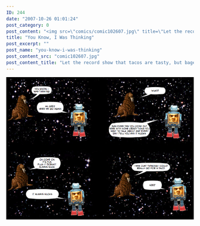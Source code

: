 ```yaml
---
ID: 244
date: "2007-10-26 01:01:24"
post_category: 0
post_content: "<img src=\"comics/comic102607.jpg\" title=\"Let the record show that tacos are tasty, but bagels are better.  Also cookies are cool, asparagus is awesome, and so forth\" />"
title: "You Know, I Was Thinking"
post_excerpt: ""
post_name: "you-know-i-was-thinking"
post_content_src: "comic102607.jpg"
post_content_title: "Let the record show that tacos are tasty, but bagels are better.  Also cookies are cool, asparagus is awesome, and so forth"
---
```



[![Let the record show that tacos are tasty, but bagels are better.  Also cookies are cool, asparagus is awesome, and so forth](/comics-hi-res/comic102607.jpg)](/comics-hi-res/comic102607.jpg)
